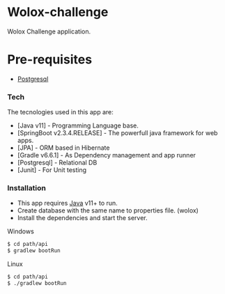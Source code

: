 # Wolox-challenge

Wolox Challenge application.

# Pre-requisites

 - [Postgresql](https://www.postgresql.org/download/)

  
### Tech

The tecnologies used in this app are:

* [Java v11] - Programming Language base.
* [SpringBoot v2.3.4.RELEASE] - The powerfull java framework for web apps.
* [JPA] - ORM based in Hibernate
* [Gradle v6.6.1] - As Dependency management and app runner
* [Postgresql] - Relational DB
* [Junit] - For Unit testing

### Installation

* This app requires [Java](https://www.java.com/es/download/) v11+ to run.
* Create database with the same name to properties file. (wolox)
* Install the dependencies and start the server.

Windows
```sh
$ cd path/api
$ gradlew bootRun
```

Linux
```sh
$ cd path/api
$ ./gradlew bootRun
```